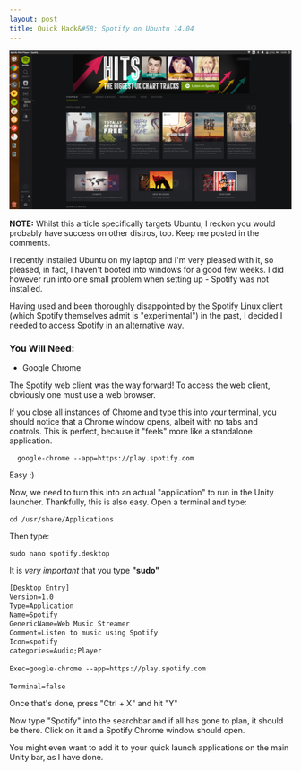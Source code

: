 ```yaml
---
layout: post
title: Quick Hack&#58; Spotify on Ubuntu 14.04
---
```


![Spotify Hack in Action](/public/images/spotify.png)

**NOTE:** Whilst this article specifically targets Ubuntu, I reckon you would probably have success on other distros, too. Keep me posted in the comments.

I recently installed Ubuntu on my laptop and I'm very pleased with it, so pleased, in fact, I haven't booted into windows for a good few weeks. I did however run into one small problem when setting up - Spotify was not installed.

Having used and been thoroughly disappointed by the Spotify Linux client (which Spotify themselves admit is "experimental") in the past, I decided I needed to access Spotify in an alternative way.

### You Will Need:

- Google Chrome

The Spotify web client was the way forward! To access the web client, obviously one must use a web browser.

If you close all instances of Chrome and type this into your terminal, you should notice that a Chrome window opens, albeit with no tabs and controls. This is perfect, because it "feels" more like a standalone application.

      google-chrome --app=https://play.spotify.com 

Easy :)

Now, we need to turn this into an actual "application" to run in the Unity launcher. Thankfully, this is also easy. Open a terminal and type:

    cd /usr/share/Applications
    
Then type:

    sudo nano spotify.desktop
    
It is *very important* that you type **"sudo"**    

    [Desktop Entry]
    Version=1.0
    Type=Application
    Name=Spotify
    GenericName=Web Music Streamer
    Comment=Listen to music using Spotify
    Icon=spotify
    categories=Audio;Player

    Exec=google-chrome --app=https://play.spotify.com

    Terminal=false

Once that's done, press "Ctrl + X" and hit "Y"

Now type "Spotify" into the searchbar and if all has gone to plan, it should be there. Click on it and a Spotify Chrome window should open.

You might even want to add it to your quick launch applications on the main Unity bar, as I have done.
